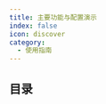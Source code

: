 ```yaml
---
title: 主要功能与配置演示
index: false
icon: discover
category:
  - 使用指南
---
```


## 目录

<!-- - [Markdown 展示](markdown.md)

- [页面展示](page.md)

- [禁用展示](disable.md)

- [加密展示](encrypt.md) -->
